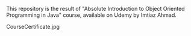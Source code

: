 This repository is the result of "Absolute Introduction to Object Oriented Programming in Java" course, available on Udemy by Imtiaz Ahmad. 

CourseCertificate.jpg
